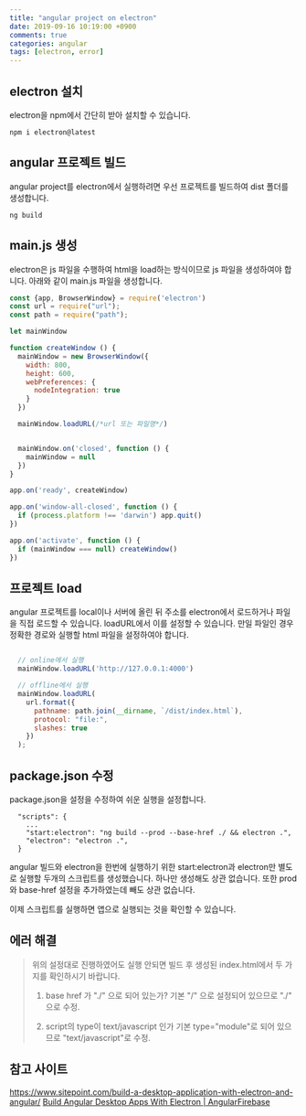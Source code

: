 ```yaml
---
title: "angular project on electron"
date: 2019-09-16 10:19:00 +0900
comments: true
categories: angular
tags: [electron, error]
---
```



## electron 설치
electron을 npm에서 간단히 받아 설치할 수 있습니다.

```
npm i electron@latest
```


## angular 프로젝트 빌드
angular project를 electron에서 실행하려면 우선 프로젝트를 빌드하여 dist 폴더를 생성합니다.

```
ng build
```

## main.js 생성
electron은 js 파일을 수행하여 html을 load하는 방식이므로 js 파일을 생성하여야 합니다.
아래와 같이 main.js 파일을 생성합니다.

```js
const {app, BrowserWindow} = require('electron')
const url = require("url");
const path = require("path");

let mainWindow

function createWindow () {
  mainWindow = new BrowserWindow({
    width: 800,
    height: 600,
    webPreferences: {
      nodeIntegration: true
    }
  })

  mainWindow.loadURL(/*url 또는 파일명*/)


  mainWindow.on('closed', function () {
    mainWindow = null
  })
}

app.on('ready', createWindow)

app.on('window-all-closed', function () {
  if (process.platform !== 'darwin') app.quit()
})

app.on('activate', function () {
  if (mainWindow === null) createWindow()
})

```

## 프로젝트 load

angular 프로젝트를 local이나 서버에 올린 뒤 주소를 electron에서 로드하거나 파일을 직접 로드할 수 있습니다.
loadURL에서 이를 설정할 수 있습니다. 만일 파일인 경우 정확한 경로와 실행할 html 파일을 설정하여야 합니다.

```js

  // online에서 실행
  mainWindow.loadURL('http://127.0.0.1:4000')

  // offline에서 실행
  mainWindow.loadURL(
    url.format({
      pathname: path.join(__dirname, `/dist/index.html`),
      protocol: "file:",
      slashes: true
    })
  );

```


## package.json 수정

package.json을 설정을 수정하여 쉬운 실행을 설정합니다.

```
  "scripts": {
	...
	"start:electron": "ng build --prod --base-href ./ && electron .",
    "electron": "electron .",
  }
  ```

angular 빌드와 electron을 한번에 실행하기 위한 start:electron과 electron만 별도로 실행할 두개의 스크립트를 생성했습니다.
하나만 생성해도 상관 없습니다. 또한 prod 와 base-href 설정을 추가하였는데 빼도 상관 없습니다.

이제 스크립트를 실행하면 앱으로 실행되는 것을 확인할 수 있습니다.


## 에러 해결

> 위의 설정대로 진행하였어도 실행 안되면 빌드 후 생성된 index.html에서 두 가지를 확인하시기 바랍니다.
> 1) base href 가 "./" 으로 되어 있는가? 
> 기본 "/" 으로 설정되어 있으므로 "./" 으로 수정.
>
> 2) script의 type이 text/javascript 인가
> 기본 type="module"로 되어 있으므로 "text/javascript"로 수정.



## 참고 사이트

https://www.sitepoint.com/build-a-desktop-application-with-electron-and-angular/
[Build Angular Desktop Apps With Electron \| AngularFirebase](https://angularfirebase.com/lessons/desktop-apps-with-electron-and-angular/)
